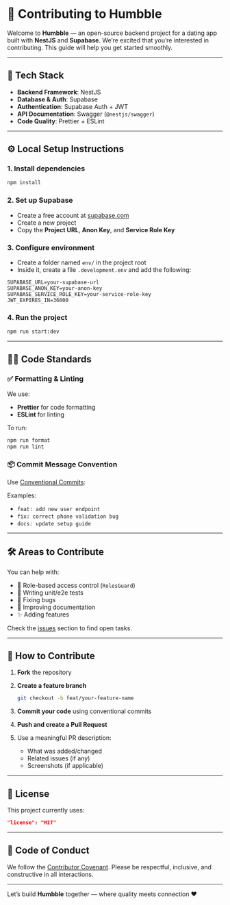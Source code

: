 
# 🙌 Contributing to Humbble

Welcome to **Humbble** — an open-source backend project for a dating app built with **NestJS** and **Supabase**. We’re excited that you’re interested in contributing. This guide will help you get started smoothly.

---

## 🚀 Tech Stack

- **Backend Framework**: NestJS
- **Database & Auth**: Supabase
- **Authentication**: Supabase Auth + JWT
- **API Documentation**: Swagger (`@nestjs/swagger`)
- **Code Quality**: Prettier + ESLint

---

## ⚙️ Local Setup Instructions

### 1. Install dependencies

```bash
npm install
```

### 2. Set up Supabase

* Create a free account at [supabase.com](https://supabase.com)
* Create a new project
* Copy the **Project URL**, **Anon Key**, and **Service Role Key**

### 3. Configure environment

* Create a folder named `env/` in the project root
* Inside it, create a file `.development.env` and add the following:

```env
SUPABASE_URL=your-supabase-url
SUPABASE_ANON_KEY=your-anon-key
SUPABASE_SERVICE_ROLE_KEY=your-service-role-key
JWT_EXPIRES_IN=36000
```

### 4. Run the project

```bash
npm run start:dev
```

---

## 🧑‍💻 Code Standards

### ✅ Formatting & Linting

We use:

* **Prettier** for code formatting
* **ESLint** for linting

To run:

```bash
npm run format
npm run lint
```

### 📦 Commit Message Convention

Use [Conventional Commits](https://www.conventionalcommits.org):

Examples:

* `feat: add new user endpoint`
* `fix: correct phone validation bug`
* `docs: update setup guide`

---

## 🛠 Areas to Contribute

You can help with:

* 🔐 Role-based access control (`RolesGuard`)
* 🧪 Writing unit/e2e tests
* 🐛 Fixing bugs
* 📃 Improving documentation
* ✨ Adding features

Check the [issues](../../issues) section to find open tasks.

---

## 🚀 How to Contribute

1. **Fork** the repository
2. **Create a feature branch**

   ```bash
   git checkout -b feat/your-feature-name
   ```
3. **Commit your code** using conventional commits
4. **Push and create a Pull Request**
5. Use a meaningful PR description:

   * What was added/changed
   * Related issues (if any)
   * Screenshots (if applicable)

---

## 📄 License

This project currently uses:

```json
"license": "MIT"
```
---

## 📜 Code of Conduct

We follow the [Contributor Covenant](https://www.contributor-covenant.org/version/2/1/code_of_conduct/). Please be respectful, inclusive, and constructive in all interactions.

---

Let’s build **Humbble** together — where quality meets connection ❤️
